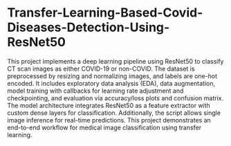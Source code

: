 # Transfer-Learning-Based-Covid-Diseases-Detection-Using-ResNet50

This project implements a deep learning pipeline using ResNet50 to classify CT scan images as either COVID-19 or non-COVID. The dataset is preprocessed by resizing and normalizing images, and labels are one-hot encoded. It includes exploratory data analysis (EDA), data augmentation, model training with callbacks for learning rate adjustment and checkpointing, and evaluation via accuracy/loss plots and confusion matrix. The model architecture integrates ResNet50 as a feature extractor with custom dense layers for classification. Additionally, the script allows single image inference for real-time predictions. This project demonstrates an end-to-end workflow for medical image classification using transfer learning.


